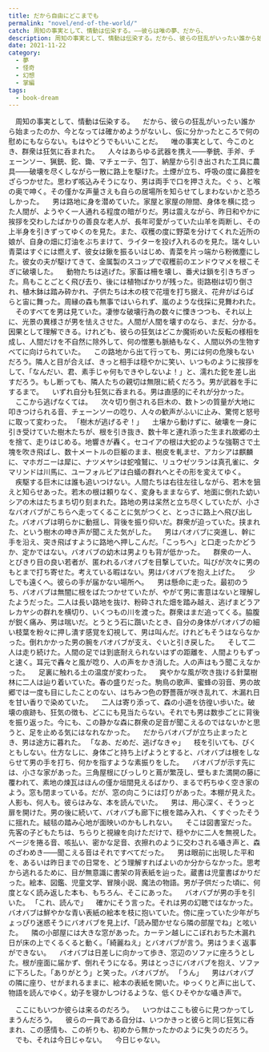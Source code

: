 ```yaml
---
title: だから自由にどこまでも
permalink: "novel/end-of-the-world/"
catch: 周知の事実として、情動は伝染する。——彼らは唯の夢、だから、
description: 周知の事実として、情動は伝染する。だから、彼らの狂乱がいったい誰から始まったのか、今となっては確かめようがないし、仮に分かったところで何の慰めにもならない。もはやどうでもいいことだ。唯の事実として、今このとき、群衆は狂気に呑まれた。人々はあらゆる武器を携え——拳銃、手斧、チェーンソー、猟銃、鉈、鋤、マチェーテ、包丁、納屋から引き出された工具に農具——破壊を尽くしながら一散に路上を駆けた。
date: 2021-11-22
category:
  - 夢
  - 怪奇
  - 幻想
  - 掌編
tags:
  - book-dream
---
```


　周知の事実として、情動は伝染する。
　だから、彼らの狂乱がいったい誰から始まったのか、今となっては確かめようがないし、仮に分かったところで何の慰めにもならない。もはやどうでもいいことだ。
　唯の事実として、今このとき、群衆は狂気に呑まれた。
　人々はあらゆる武器を携え——拳銃、手斧、チェーンソー、猟銃、鉈、鋤、マチェーテ、包丁、納屋から引き出された工具に農具——破壊を尽くしながら一散に路上を駆けた。土煙が立ち、呼吸の度に鼻腔をざらつかせた。思わず咳込みそうになり、男は両手で口を押さえた。ぐぅ、と喉の奥で呻く。その僅かな声量さえも自らの居場所を知らせてしまわないかと恐ろしかった。
　男は路地に身を潜めていた。家屋と家屋の隙間、身体を横に捻った人間が、ようやく一人通れる程度の暗がりだ。男は震えながら、昨日和やかに挨拶を交わしたばかりの善良な老人が、長年可愛がっていた山羊を両断し、その上半身を引きずってゆくのを見た。また、収穫の度に野菜を分けてくれた近所の娘が、自身の畑に灯油をぶちまけて、ライターを投げ入れるのを見た。瑞々しい青菜はすぐには燃えず、彼女は鍬を振るいはじめ、青菜を片っ端から粉微塵にした。彼女の夫が駆けてきて、金属製のスコップで収穫前のエンドウマメを根こそぎに破壊した。
　動物たちは逃げた。家畜は柵を壊し、番犬は鎖を引きちぎった。鳥もことごとく飛び去り、後には植物ばかりが残った。街路樹は切り倒され、植木鉢は踏み砕かれ、子供たちは木の枝で花壇を打ち据え、花弁がばらばらと宙に舞った。周縁の森も無事ではいられず、嵐のような伐採に見舞われた。
　そのすべてを男は見ていた。凄惨な破壊行為の数々に慄きつつも、それ以上に、光景の異様さが男を怯えさせた。人間が人間を壊すのなら、まだ、分かる。因果として理解できる。けれども、彼らの狂気はどこか魔術めいた反転の様相を成し、人間だけを不自然に除外して、何の憎悪も脈絡もなく、人間以外の生物すべてに向けられていた。
　この路地から出て行っても、男には何の危険もないだろう。隣人と目が合えば、きっと相手は穏やかに笑い、いつものように挨拶をして、「なんだい、君、素手じゃ何もできやしないよ！」と、濡れた鉈を差し出すだろう。もし断っても、隣人たちの親切は無限に続くだろう。男が武器を手にするまで。
　いずれ自分も狂気に呑まれる。男は直感的にそれが分かった。
　ここから逃げなくては。
　次々切り倒される巨木の、数トンの質量が大地に叩きつけられる音、チェーンソーの唸り、人々の歓声がふいに止み、驚愕と怒号に取って変わった。
「樹木が逃げるぞ！」
　土壌から動けずに、破壊を一身に引き受けていた樹木たちが、根を引き抜き、数十年と連れ添った生まれ故郷の土を捨て、走りはじめる。地響きが轟く。セコイアの根は大蛇のような強靭さで土塊を吹き飛ばし、数十メートルの巨躯のまま、樹皮を軋ませ、アカシアは麒麟に、マホガニーは犀に、ナツメヤシは蛇喰鷲に、リュウゼツランは真孔雀に、タマリンドは川馬に、ユーフォルビアは白蟻の群れへとその形を変えてゆく。
　疾駆する巨木には誰も追いつけない。人間たちは右往左往しながら、若木を狙えと知らせあった。若木の根は頼りなく、変身もままならず、地面に倒れた幼いシアの木はたちまち切り刻まれた。路地の男は呆然と立ち尽くしていたが、小さなバオバブがこちらへ走ってくることに気がつくと、とっさに路上へ飛び出した。バオバブは明らかに動揺し、背後を振り仰いだ。群衆が迫っていた。挟まれた、という樹木の呻き声が聞こえた気がした。
　男はバオバブに突進し、幹に手を沿え、突き飛ばすように路地へ押しこんだ。「こっちへ」と口走ったかどうか、定かではない。バオバブの幼木は男よりも背が低かった。
　群衆の一人、とびきり目の良い若者が、匿われるバオバブを目撃していた。叫びが次々に男のもとまで打ち寄せた。考えている暇はない。男はバオバブを抱え上げた。
　少しでも遠くへ。彼らの手が届かない場所へ。
　男は懸命に走った。最初のうち、バオバブは無闇に根をばたつかせていたが、やがて男に害意はないと理解したようだった。二人は長い路地を抜け、粉砕された畑を踏み越え、逃げまどうアレカヤシの群れを横切り、いくつもの川を渡った。群衆はまだ追ってくる。脇腹が鋭く痛み、男は喘いだ。とうとう石に躓いたとき、自分の身体がバオバブの細い枝葉を粉々に押し潰す感覚を幻視して、男は叫んだ。けれどもそうはならなかった。倒れかかった男の腕をバオバブが支え、ぐいと引き戻した。
　そして二人は走り続けた。人間の足では到底耐えられないはずの距離を、人間よりもずっと速く。耳元で轟々と風が唸り、人の声をかき消した。人の声はもう聞こえなかった。
　足裏に触れる土の温度が変わった。
　爽やかな風が吹き抜ける針葉樹林に二人は辿り着いていた。春の盛りだった。駒鳥の歌声、蜜蜂の羽音、男の故郷では一度も目にしたことのない、はちみつ色の野薔薇が咲き乱れて、木漏れ日を甘い香りで染めていた。
　二人は寄り添って、森の小道を彷徨い歩いた。破壊の痕跡も、狂気の徴も、どこにも見当たらない。それでも男は数歩ごとに背後を振り返った。今にも、この静かな森に群衆の足音が聞こえるのではないかと思うと、足を止める気にはなれなかった。
　だからバオバブが立ち止まったとき、男は途方に暮れた。
「なあ、だめだ、逃げなきゃ」
　枝を引いても、びくともしない。仕方なしに、身体ごと持ち上げようとすると、バオバブは根をしならせて男の手を打ち、何かを指すような素振りをした。
　バオバブが示す先には、小さな家があった。三角屋根にびっしりと蔦が繁茂し、壁もまた満開の藤に覆われて、素地の煉瓦はほんの僅か垣間見えるばかり、まるで朽ちゆく空き家のよう。窓も閉まっている。だが、窓の向こうには灯りがあった。本棚が見えた。人影も、何人も。彼らはみな、本を読んでいた。
　男は、用心深く、そうっと扉を開けた。男の後に続いて、バオバブも廊下に根を踏み入れ、くすぐったそうに揺れた。絨毯の踏み心地が面映いのかもしれない。
　そこは図書室だった。先客の子どもたちは、ちらりと視線を向けただけで、穏やかに二人を無視した。ページを捲る音、咳払い、密かな足音、衣擦れのように交わされる囁き声と、森のざわめき——聞こえる音はそれですべてだった。
　男は眼前に出現した平和を、あるいは昨日までの日常を、どう理解すればよいのか分からなかった。思考から逃れるために、目が無意識に書架の背表紙を辿った。蔵書は児童書ばかりだった。絵本、図鑑、児童文学、冒険小説、魔法の物語。男が子供だった頃に、何度となく読み返した本も、もちろん、そこにあった。
　バオバブが男の手を引いた。
「これ、読んで」
　確かにそう言った。それは男の幻聴ではなかった。バオバブは鮮やかな青い表紙の絵本を枝に抱いていた。傍に座っていた少年がちょっぴり迷惑そうにバオバブを見上げ、「読み聞かせなら隣の部屋でね」と呟いた。
　隣の小部屋には大きな窓があった。カーテン越しにこぼれおちた木漏れ日が床の上でくるくると動く。「綺麗ねえ」とバオバブが言う。男はうまく返事ができない。
　バオバブは日差しに向かって歩き、窓辺のソファに座ろうとした。根が座面に届かず、倒れそうになる。男はとっさにバオバブを抱え、ソファに下ろした。「ありがとう」と笑った。バオバブが。
「うん」
　男はバオバブの隣に座り、せがまれるままに、絵本の表紙を開いた。ゆっくりと声に出して、物語を読んでゆく。幼子を寝かしつけるような、低くひそやかな囁き声で。

　ここにもいつか彼らは来るのだろう。
　いつかはここも彼らに見つかってしまうんだろう。
　彼らの一員である自分は、いつかきっと彼らと同じ狂気に呑まれ、この感情も、この祈りも、初めから無かったかのように失うのだろう。
　でも、それは今日じゃない。
　今日じゃない。